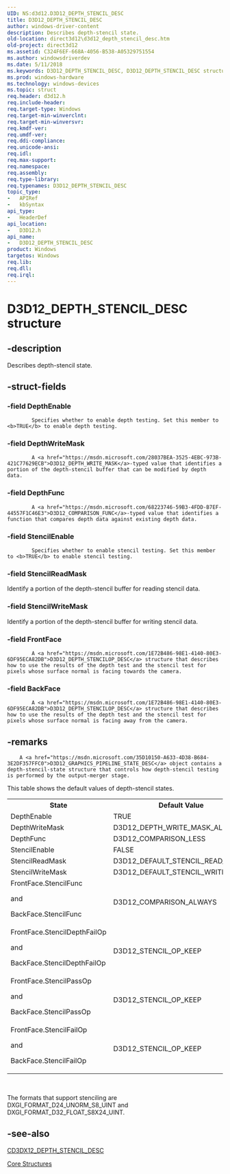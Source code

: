 ```yaml
---
UID: NS:d3d12.D3D12_DEPTH_STENCIL_DESC
title: D3D12_DEPTH_STENCIL_DESC
author: windows-driver-content
description: Describes depth-stencil state.
old-location: direct3d12\d3d12_depth_stencil_desc.htm
old-project: direct3d12
ms.assetid: C324F6EF-668A-4056-B538-A05329751554
ms.author: windowsdriverdev
ms.date: 5/11/2018
ms.keywords: D3D12_DEPTH_STENCIL_DESC, D3D12_DEPTH_STENCIL_DESC structure, d3d12/D3D12_DEPTH_STENCIL_DESC, direct3d12.d3d12_depth_stencil_desc
ms.prod: windows-hardware
ms.technology: windows-devices
ms.topic: struct
req.header: d3d12.h
req.include-header: 
req.target-type: Windows
req.target-min-winverclnt: 
req.target-min-winversvr: 
req.kmdf-ver: 
req.umdf-ver: 
req.ddi-compliance: 
req.unicode-ansi: 
req.idl: 
req.max-support: 
req.namespace: 
req.assembly: 
req.type-library: 
req.typenames: D3D12_DEPTH_STENCIL_DESC
topic_type:
-	APIRef
-	kbSyntax
api_type:
-	HeaderDef
api_location:
-	D3D12.h
api_name:
-	D3D12_DEPTH_STENCIL_DESC
product: Windows
targetos: Windows
req.lib: 
req.dll: 
req.irql: 
---
```


# D3D12_DEPTH_STENCIL_DESC structure


## -description


Describes depth-stencil state.


## -struct-fields




### -field DepthEnable


            Specifies whether to enable depth testing. Set this member to <b>TRUE</b> to enable depth testing.
          


### -field DepthWriteMask


            A <a href="https://msdn.microsoft.com/28037BEA-3525-4EBC-973B-421C77629ECB">D3D12_DEPTH_WRITE_MASK</a>-typed value that identifies a portion of the depth-stencil buffer that can be modified by depth data.
          


### -field DepthFunc


            A <a href="https://msdn.microsoft.com/68223746-59B3-4FDD-B7EF-44557F1C46E3">D3D12_COMPARISON_FUNC</a>-typed value that identifies a function that compares depth data against existing depth data.
          


### -field StencilEnable


            Specifies whether to enable stencil testing. Set this member to <b>TRUE</b> to enable stencil testing.
          


### -field StencilReadMask

Identify a portion of the depth-stencil buffer for reading stencil data.


### -field StencilWriteMask

Identify a portion of the depth-stencil buffer for writing stencil data.


### -field FrontFace


            A <a href="https://msdn.microsoft.com/1E72B486-98E1-4140-80E3-6DF95ECA82DB">D3D12_DEPTH_STENCILOP_DESC</a> structure that describes how to use the results of the depth test and the stencil test for pixels whose surface normal is facing towards the camera.
          


### -field BackFace


            A <a href="https://msdn.microsoft.com/1E72B486-98E1-4140-80E3-6DF95ECA82DB">D3D12_DEPTH_STENCILOP_DESC</a> structure that describes how to use the results of the depth test and the stencil test for pixels whose surface normal is facing away from the camera.
          


## -remarks




        A <a href="https://msdn.microsoft.com/35D10150-A633-4D38-B684-3E2DF357FFC0">D3D12_GRAPHICS_PIPELINE_STATE_DESC</a> object contains a depth-stencil-state structure that controls how depth-stencil testing is performed by the output-merger stage.
      

This table shows the default values of depth-stencil states.

<table>
<tr>
<th>State</th>
<th>Default Value</th>
</tr>
<tr>
<td>DepthEnable</td>
<td>TRUE</td>
</tr>
<tr>
<td>DepthWriteMask</td>
<td>D3D12_DEPTH_WRITE_MASK_ALL</td>
</tr>
<tr>
<td>DepthFunc</td>
<td>D3D12_COMPARISON_LESS</td>
</tr>
<tr>
<td>StencilEnable</td>
<td>FALSE</td>
</tr>
<tr>
<td>StencilReadMask</td>
<td>D3D12_DEFAULT_STENCIL_READ_MASK</td>
</tr>
<tr>
<td>StencilWriteMask</td>
<td>D3D12_DEFAULT_STENCIL_WRITE_MASK</td>
</tr>
<tr>
<td>
FrontFace.StencilFunc

and

BackFace.StencilFunc

</td>
<td>D3D12_COMPARISON_ALWAYS</td>
</tr>
<tr>
<td>
FrontFace.StencilDepthFailOp

and

BackFace.StencilDepthFailOp

</td>
<td>D3D12_STENCIL_OP_KEEP</td>
</tr>
<tr>
<td>
FrontFace.StencilPassOp

and

BackFace.StencilPassOp

</td>
<td>D3D12_STENCIL_OP_KEEP</td>
</tr>
<tr>
<td>
FrontFace.StencilFailOp

and

BackFace.StencilFailOp

</td>
<td>D3D12_STENCIL_OP_KEEP</td>
</tr>
</table>
 

The formats that support stenciling are DXGI_FORMAT_D24_UNORM_S8_UINT and DXGI_FORMAT_D32_FLOAT_S8X24_UINT.




## -see-also




<a href="https://msdn.microsoft.com/D3DB04C3-4564-45A4-830A-E63B8D308B33">CD3DX12_DEPTH_STENCIL_DESC</a>



<a href="https://msdn.microsoft.com/7FE8796A-98D1-4333-8755-2A47567460B3">Core Structures</a>
 

 

